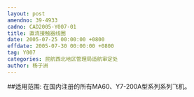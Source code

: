 ```yaml
---
layout: post
amendno: 39-4933
cadno: CAD2005-Y007-01
title: 直流接触器线圈
date: 2005-07-25 00:00:00 +0800
effdate: 2005-07-30 00:00:00 +0800
tag: Y007
categories: 民航西北地区管理局适航审定处
author: 杨子洲
---
```


##适用范围:
在国内注册的所有MA60、Y7-200A型系列系列飞机。

